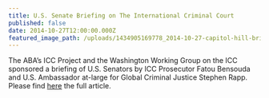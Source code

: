 ```yaml
---
title: U.S. Senate Briefing on The International Criminal Court
published: false
date: 2014-10-27T12:00:00.000Z
featured_image_path: /uploads/1434905169778_2014-10-27-capitol-hill-briefing-icc.jpg
---
```



The ABA’s ICC Project and the Washington Working Group on the ICC sponsored a briefing of U.S. Senators by ICC Prosecutor Fatou Bensouda and U.S. Ambassador at-large for Global Criminal Justice Stephen Rapp. Please find [here](https://www.international-criminal-justice-today.org/news/us-senate-briefing-on-the-international-criminal-court/) the full article.